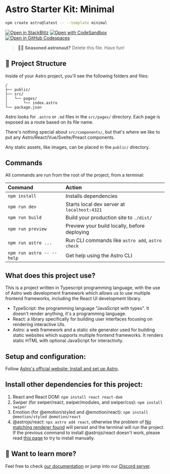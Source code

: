 # Astro Starter Kit: Minimal

```sh
npm create astro@latest -- --template minimal
```

[![Open in StackBlitz](https://developer.stackblitz.com/img/open_in_stackblitz.svg)](https://stackblitz.com/github/withastro/astro/tree/latest/examples/minimal)
[![Open with CodeSandbox](https://assets.codesandbox.io/github/button-edit-lime.svg)](https://codesandbox.io/p/sandbox/github/withastro/astro/tree/latest/examples/minimal)
[![Open in GitHub Codespaces](https://github.com/codespaces/badge.svg)](https://codespaces.new/withastro/astro?devcontainer_path=.devcontainer/minimal/devcontainer.json)

> 🧑‍🚀 **Seasoned astronaut?** Delete this file. Have fun!

## 🚀 Project Structure

Inside of your Astro project, you'll see the following folders and files:

```text
/
├── public/
├── src/
│   └── pages/
│       └── index.astro
└── package.json
```

Astro looks for `.astro` or `.md` files in the `src/pages/` directory. Each page is exposed as a route based on its file name.

There's nothing special about `src/components/`, but that's where we like to put any Astro/React/Vue/Svelte/Preact components.

Any static assets, like images, can be placed in the `public/` directory.

## Commands

All commands are run from the root of the project, from a terminal:

| Command                   | Action                                           |
| :------------------------ | :----------------------------------------------- |
| `npm install`             | Installs dependencies                            |
| `npm run dev`             | Starts local dev server at `localhost:4321`      |
| `npm run build`           | Build your production site to `./dist/`          |
| `npm run preview`         | Preview your build locally, before deploying     |
| `npm run astro ...`       | Run CLI commands like `astro add`, `astro check` |
| `npm run astro -- --help` | Get help using the Astro CLI                     |

## What does this project use?
This is a project written in Typescript programming language, with the use of Astro web development framework which allows us to use multiple frontend frameworks, including the React UI development library.
- TypeScript: the programming language "JavaScript with types". It doesn't render anything, it's a programming language.
- React: a library specifically for building user interfaces focusing on rendering interactive UIs.
- Astro: a web framework and a static site generator used for building static websites which supports multiple frontend frameworks. It renders static HTML with optional JavaScript for interactivity.

## Setup and configuration:
Follow [Astro's official website: Install and set up Astro](https://docs.astro.build/en/install-and-setup/).

## Install other dependencies for this project:
1. React and React DOM: `npm install react react-dom`
2. Swiper (for swiper/react, swiper/modules, and swiper/css): `npm install swiper`
3. Emotion (for @emotion/styled and @emotion/react): `npm install @emotion/styled @emotion/react`
4. @astrojs/react: `npx astro add react`, otherwise the problem of [No matching renderer found](https://docs.astro.build/en/reference/errors/no-matching-renderer/) will persist and the terminal will run the project. If the previous command to install @astrojs/react doesn't work, please read [this page](https://docs.astro.build/en/guides/integrations-guide/react/) to try to install manually.

## 👀 Want to learn more?

Feel free to check [our documentation](https://docs.astro.build) or jump into our [Discord server](https://astro.build/chat).
